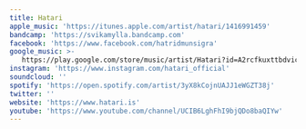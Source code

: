 ```yaml
---
title: Hatari
apple_music: 'https://itunes.apple.com/artist/hatari/1416991459'
bandcamp: 'https://svikamylla.bandcamp.com'
facebook: 'https://www.facebook.com/hatridmunsigra'
google_music: >-
   https://play.google.com/store/music/artist/Hatari?id=A2rcfkuxttbdvickid2huy7nafe
instagram: 'https://www.instagram.com/hatari_official'
soundcloud: ''
spotify: 'https://open.spotify.com/artist/3yX8kCojnUAJJ1eWGZT38j'
twitter: ''
website: 'https://www.hatari.is'
youtube: 'https://www.youtube.com/channel/UCIB6LghFhI9bjQDo8baQIYw'
---
```

